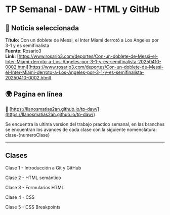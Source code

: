 # TP Semanal - DAW - HTML y GitHub

## 📰 Noticia seleccionada

**Título:** Con un doblete de Messi, el Inter Miami derrotó a Los Angeles por 3-1 y es semifinalista  
**Fuente:** Rosario3  
**Link:** [https://www.rosario3.com/deportes/Con-un-doblete-de-Messi-el-Inter-Miami-derroto-a-Los-Angeles-por-3-1-y-es-semifinalista-20250410-0002.html](https://www.rosario3.com/deportes/Con-un-doblete-de-Messi-el-Inter-Miami-derroto-a-Los-Angeles-por-3-1-y-es-semifinalista-20250410-0002.html)

## 🌍 Pagina en línea

🔗 [https://llanosmatias2an.github.io/tp-daw/](https://llanosmatias2an.github.io/tp-daw/)

Se encuentra la ultima version del trabajo practico semanal, en las branches se encuentran los avances de cada clase con la siguiente nomenclatura: clase-{numeroClase}

---

## Clases

Clase 1 - Introducción a Git y GitHub

Clase 2 - HTML semántico

Clase 3 - Formularios HTML

Clase 4 - CSS

Clase 5 - CSS Breakpoints
